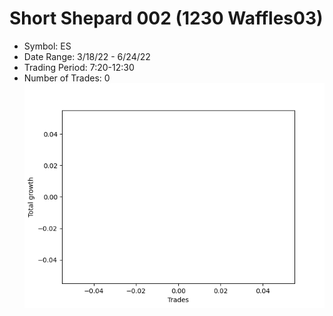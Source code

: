 # Short Shepard 002 (1230 Waffles03) 
- Symbol: ES
- Date Range: 3/18/22 - 6/24/22
- Trading Period: 7:20-12:30
- Number of Trades: 0
![Plot](ShortShepard002(1230Waffles03)ES.png)



































